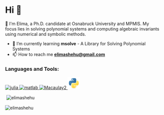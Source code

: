 <h1 align="left">Hi 👋</h1>
 🔭 I'm Elima, a Ph.D. candidate at Osnabruck University and MPMIS. My focus lies in solving polynomial systems and computing algebraic invariants using numerical and symbolic methods.

- 🌱 I’m currently learning **msolve** - A Library for Solving Polynomial Systems
- 📫 How to reach me **elimashehu@gmail.com**

<h3 align="left">Languages and Tools:</h3>
<p align="left"> <a href="https://julialang.org/" target="_blank" rel="noreferrer"> <img src="https://upload.wikimedia.org/wikipedia/commons/1/1f/Julia_Programming_Language_Logo.svg" alt="julia" width="40" height="40"/> </a> <a href="https://www.mathworks.com/" target="_blank" rel="noreferrer"> <img src="https://upload.wikimedia.org/wikipedia/commons/2/21/Matlab_Logo.png" alt="matlab" width="40" height="40"/> </a> <a 
href="https://macaulay2.com/" target="_blank" rel="noreferrer"> <img 
src="https://upload.wikimedia.org/wikipedia/commons/b/b0/Macaulay2_9planets_logo.jpg" alt="Macaulay2" width="40" height="40"/> </a> <a                                                                                                                                                                                                                                                                                           href="https://www.python.org" target="_blank" rel="noreferrer"> <img src="https://raw.githubusercontent.com/devicons/devicon/master/icons/python/python-original.svg" alt="python" width="40" height="40"/> </a> </p>


<p>&nbsp;<img align="center" src="https://github-readme-stats.vercel.app/api?username=elimashehu&show_icons=true&theme=radical&locale=en" alt="elimashehu" /></p>

<p><img align="center" src="https://github-readme-streak-stats.herokuapp.com/?user=elimashehu&" alt="elimashehu" /></p>

